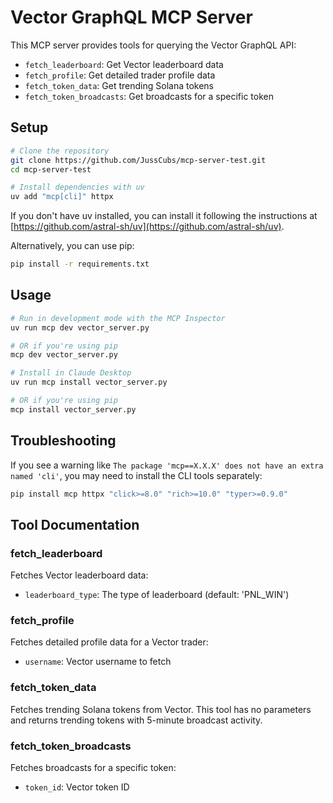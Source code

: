 # Vector GraphQL MCP Server

This MCP server provides tools for querying the Vector GraphQL API:

- `fetch_leaderboard`: Get Vector leaderboard data
- `fetch_profile`: Get detailed trader profile data
- `fetch_token_data`: Get trending Solana tokens
- `fetch_token_broadcasts`: Get broadcasts for a specific token

## Setup

```bash
# Clone the repository
git clone https://github.com/JussCubs/mcp-server-test.git
cd mcp-server-test

# Install dependencies with uv
uv add "mcp[cli]" httpx
```

If you don't have uv installed, you can install it following the instructions at [https://github.com/astral-sh/uv](https://github.com/astral-sh/uv).

Alternatively, you can use pip:
```bash
pip install -r requirements.txt
```

## Usage

```bash
# Run in development mode with the MCP Inspector
uv run mcp dev vector_server.py

# OR if you're using pip
mcp dev vector_server.py

# Install in Claude Desktop
uv run mcp install vector_server.py

# OR if you're using pip
mcp install vector_server.py
```

## Troubleshooting

If you see a warning like `The package 'mcp==X.X.X' does not have an extra named 'cli'`, you may need to install the CLI tools separately:

```bash
pip install mcp httpx "click>=8.0" "rich>=10.0" "typer>=0.9.0"
```

## Tool Documentation

### fetch_leaderboard

Fetches Vector leaderboard data:
- `leaderboard_type`: The type of leaderboard (default: 'PNL_WIN')

### fetch_profile

Fetches detailed profile data for a Vector trader:
- `username`: Vector username to fetch

### fetch_token_data

Fetches trending Solana tokens from Vector.
This tool has no parameters and returns trending tokens with 5-minute broadcast activity.

### fetch_token_broadcasts

Fetches broadcasts for a specific token:
- `token_id`: Vector token ID 